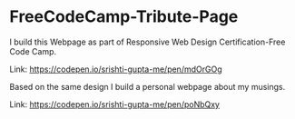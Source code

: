 # FreeCodeCamp-Tribute-Page

I build this Webpage as part of Responsive Web Design Certification-Free Code Camp. 

Link: https://codepen.io/srishti-gupta-me/pen/mdOrGOg

Based on the same design I build a personal webpage about my musings. 

Link: https://codepen.io/srishti-gupta-me/pen/poNbQxy
